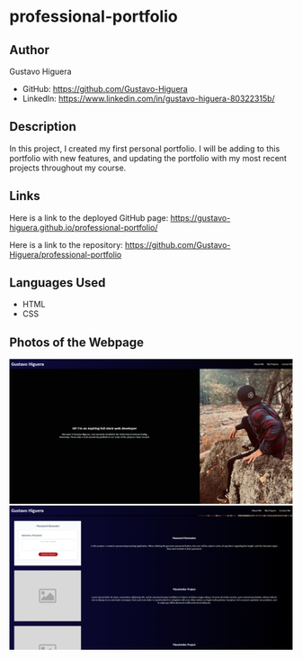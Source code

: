 # professional-portfolio

## Author
Gustavo Higuera
* GitHub: https://github.com/Gustavo-Higuera
* LinkedIn: https://www.linkedin.com/in/gustavo-higuera-80322315b/


## Description

In this project, I created my first personal portfolio. I will be adding to this portfolio with new features, and updating the portfolio with my most recent projects throughout my course. 


## Links

Here is a link to the deployed GitHub page:
https://gustavo-higuera.github.io/professional-portfolio/

Here is a link to the repository:
https://github.com/Gustavo-Higuera/professional-portfolio


## Languages Used
- HTML
- CSS

## Photos of the Webpage
![screenshot 1](./assets/images/2022-07-04%20(8).png)
![screenshot 2](./assets/images/2022-07-04%20(9).png)